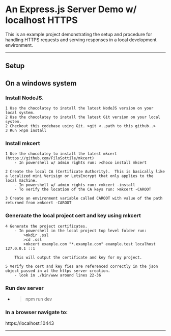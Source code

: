 # An Express.js Server Demo w/ localhost HTTPS 

This is an example project demonstrating the setup and procedure for handling HTTPS requests and serving responses in a local development environment.

---
## Setup

## On a windows system 
### Install NodeJS.
    1 Use the chocolatey to install the latest NodeJS version on your local system.
    2 Use the chocolatey to install the latest Git version on your local system.
    2 Checkout this codebase using Git. >git <..path to this github..>
    3 Run >npm install


### Install mkcert
    1 Use the chocolatey to install the latest mkcert (https://github.com/FiloSottile/mkcert)
        - In powershell w/ admin rights run: >choco install mkcert

    2 Create the local CA (Certificate Authority).  This is basically like a localized mini Verisign or LetsEncrypt that only applies to the local machine.
        - In powershell w/ admin rights run: >mkcert -install
        - To verify the location of the CA keys run: >mkcert -CAROOT

    3 Create an environment variable called CAROOT with value of the path returned from >mkcert -CAROOT 

### Generaate the local project cert and key using mkcert
    4 Generate the project certificates.
        - In powershell in the local project top level folder run: 
            >mkdir .ssl
            >cd .ssl
            >mkcert example.com "*.example.com" example.test localhost 127.0.0.1 ::1

        This will output the certificate and key for my project.

    5 Verify the cert and key fies are referenced correctly in the json object passed in at the https server creation.
        - look in ./bin/www around lines 22-36

### Run dev server
- >npm run dev

### In a browser navigate to:
https://localhost:10443

---
